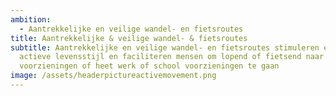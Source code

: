 ```yaml
---
ambition: 
  - Aantrekkelijke en veilige wandel- en fietsroutes
title: Aantrekkelijke & veilige wandel- & fietsroutes
subtitle: Aantrekkelijke en veilige wandel- en fietsroutes stimuleren een
  actieve levensstijl en faciliteren mensen om lopend of fietsend naar
  voorzieningen of heet werk of school voorzieningen te gaan
image: /assets/headerpictureactivemovement.png
---
```

